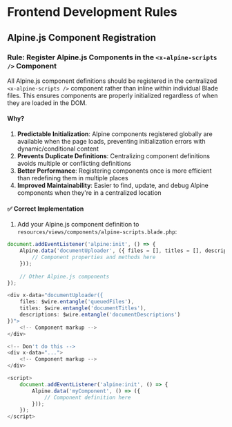 # Frontend Development Rules

## Alpine.js Component Registration

### Rule: Register Alpine.js Components in the `<x-alpine-scripts />` Component

All Alpine.js component definitions should be registered in the centralized `<x-alpine-scripts />` component rather than inline within individual Blade files. This ensures components are properly initialized regardless of when they are loaded in the DOM.

#### Why?

1. **Predictable Initialization**: Alpine components registered globally are available when the page loads, preventing initialization errors with dynamic/conditional content
2. **Prevents Duplicate Definitions**: Centralizing component definitions avoids multiple or conflicting definitions
3. **Better Performance**: Registering components once is more efficient than redefining them in multiple places
4. **Improved Maintainability**: Easier to find, update, and debug Alpine components when they're in a centralized location

#### ✅ Correct Implementation

1. Add your Alpine.js component definition to `resources/views/components/alpine-scripts.blade.php`:

```javascript
document.addEventListener('alpine:init', () => {
    Alpine.data('documentUploader', ({ files = [], titles = [], descriptions = [] } = {}) => ({
        // Component properties and methods here
    }));
    
    // Other Alpine.js components
});

<div x-data="documentUploader({
    files: $wire.entangle('queuedFiles'),
    titles: $wire.entangle('documentTitles'),
    descriptions: $wire.entangle('documentDescriptions')
})">
    <!-- Component markup -->
</div>

<!-- Don't do this -->
<div x-data="...">
    <!-- Component markup -->
</div>

<script>
    document.addEventListener('alpine:init', () => {
        Alpine.data('myComponent', () => ({
            // Component definition here
        }));
    });
</script>
